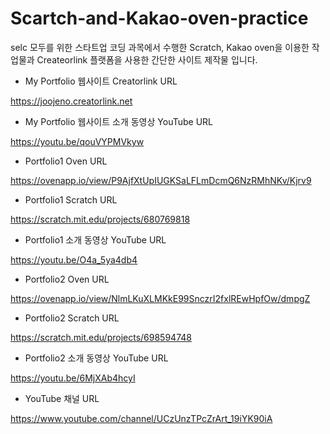 # Scartch-and-Kakao-oven-practice

selc 모두를 위한 스타트업 코딩 과목에서 수행한 Scratch, Kakao oven을 이용한 작업물과 Createorlink 플랫폼을 사용한 간단한 사이트 제작물 입니다.

	
- My Portfolio 웹사이트 Creatorlink URL

https://joojeno.creatorlink.net



- My Portfolio 웹사이트 소개 동영상 YouTube URL

https://youtu.be/qouVYPMVkyw



- Portfolio1 Oven URL

https://ovenapp.io/view/P9AjfXtUpIUGKSaLFLmDcmQ6NzRMhNKv/Kjrv9



- Portfolio1 Scratch URL

https://scratch.mit.edu/projects/680769818



- Portfolio1 소개 동영상 YouTube URL

https://youtu.be/O4a_5ya4db4



- Portfolio2 Oven URL

https://ovenapp.io/view/NlmLKuXLMKkE99SnczrI2fxlREwHpfOw/dmpgZ



- Portfolio2 Scratch URL

https://scratch.mit.edu/projects/698594748



- Portfolio2 소개 동영상 YouTube URL

https://youtu.be/6MjXAb4hcyI



- YouTube 채널 URL

https://www.youtube.com/channel/UCzUnzTPcZrArt_19iYK90iA
